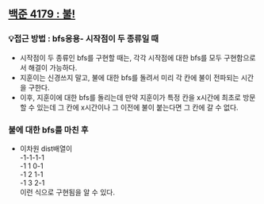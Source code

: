 ## [백준 4179 : 불!](https://www.acmicpc.net/problem/4179)  
### 💡접근 방법 : bfs응용- 시작점이 두 종류일 때  
- 시작점이 두 종류인 bfs를 구현할 때는, 각각 시작점에 대한 bfs를 모두 구현함으로서 해결이 가능하다.  
- 지훈이는 신경쓰지 말고, 불에 대한 bfs를 돌려서 미리 각 칸에 불이 전파되는 시간을 구한다.  
- 이후, 지훈이에 대한 bfs를 돌리는데 만약 지훈이가 특정 칸을 x시간에 최초로 방문할 수 있는데 그 칸에 x시간이나 그 이전에 불이 붙는다면 그 칸에 갈 수 없다.  
### 불에 대한 bfs를 마친 후
- 이차원 dist배열이  
-1-1-1-1  
-1 1 0-1  
-1 2 1-1  
-1 3 2-1  
이런 식으로 구현됨을 알 수 있다.





